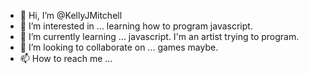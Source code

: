 - 👋 Hi, I’m @KellyJMitchell
- 👀 I’m interested in ... learning how to program javascript.
- 🌱 I’m currently learning ... javascript. I'm an artist trying to program.
- 💞️ I’m looking to collaborate on ... games maybe.
- 📫 How to reach me ...

<!---
KellyJMitchell/KellyJMitchell is a ✨ special ✨ repository because its `README.md` (this file) appears on your GitHub profile.
You can click the Preview link to take a look at your changes.

